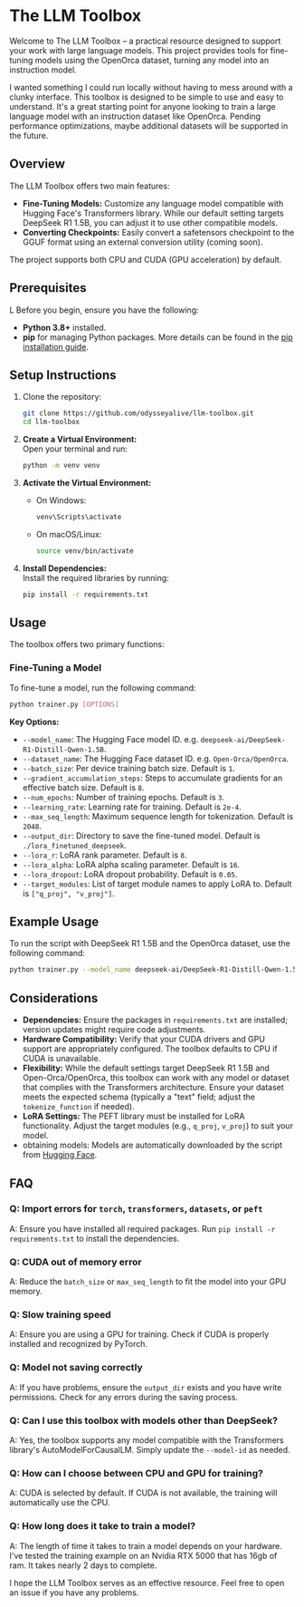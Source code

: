 # The LLM Toolbox

Welcome to The LLM Toolbox – a practical resource designed to support your work with large language models. This project provides tools for fine-tuning models using the OpenOrca dataset, turning any model into an instruction model.

I wanted something I could run locally without having to mess around with a clunky interface. This toolbox is designed to be simple to use and easy to understand. It's a great starting point for anyone looking to train a large language model with an instruction dataset like OpenOrca. Pending performance optimizations, maybe additional datasets will be supported in the future.

## Overview

The LLM Toolbox offers two main features:

- **Fine-Tuning Models:** Customize any language model compatible with Hugging Face's Transformers library. While our default setting targets DeepSeek R1 1.5B, you can adjust it to use other compatible models.
- **Converting Checkpoints:** Easily convert a safetensors checkpoint to the GGUF format using an external conversion utility (coming soon).

The project supports both CPU and CUDA (GPU acceleration) by default.

## Prerequisites

L
Before you begin, ensure you have the following:

- **Python 3.8+** installed.
- **pip** for managing Python packages. More details can be found in the [pip installation guide](https://pip.pypa.io/en/stable/installation/).

## Setup Instructions

1. Clone the repository:

   ```sh
   git clone https://github.com/odysseyalive/llm-toolbox.git
   cd llm-toolbox

   ```

2. **Create a Virtual Environment:**  
   Open your terminal and run:

   ```sh
   python -m venv venv
   ```

3. **Activate the Virtual Environment:**

   - On Windows:

     ```sh
     venv\Scripts\activate
     ```

   - On macOS/Linux:

     ```sh
     source venv/bin/activate
     ```

4. **Install Dependencies:**  
   Install the required libraries by running:

   ```sh
   pip install -r requirements.txt
   ```

## Usage

The toolbox offers two primary functions:

### Fine-Tuning a Model

To fine-tune a model, run the following command:

```sh
python trainer.py [OPTIONS]
```

**Key Options:**

- `--model_name`: The Hugging Face model ID. e.g. `deepseek-ai/DeepSeek-R1-Distill-Qwen-1.5B`.
- `--dataset_name`: The Hugging Face dataset ID. e.g. `Open-Orca/OpenOrca`.
- `--batch_size`: Per device training batch size. Default is `1`.
- `--gradient_accumulation_steps`: Steps to accumulate gradients for an effective batch size. Default is `8`.
- `--num_epochs`: Number of training epochs. Default is `3`.
- `--learning_rate`: Learning rate for training. Default is `2e-4`.
- `--max_seq_length`: Maximum sequence length for tokenization. Default is `2048`.
- `--output_dir`: Directory to save the fine-tuned model. Default is `./lora_finetuned_deepseek`.
- `--lora_r`: LoRA rank parameter. Default is `8`.
- `--lora_alpha`: LoRA alpha scaling parameter. Default is `16`.
- `--lora_dropout`: LoRA dropout probability. Default is `0.05`.
- `--target_modules`: List of target module names to apply LoRA to. Default is `["q_proj", "v_proj"]`.

## Example Usage

To run the script with DeepSeek R1 1.5B and the OpenOrca dataset, use the following command:

```sh
python trainer.py --model_name deepseek-ai/DeepSeek-R1-Distill-Qwen-1.5B --dataset_name Open-Orca/OpenOrca
```

## Considerations

- **Dependencies:** Ensure the packages in `requirements.txt` are installed; version updates might require code adjustments.
- **Hardware Compatibility:** Verify that your CUDA drivers and GPU support are appropriately configured. The toolbox defaults to CPU if CUDA is unavailable.
- **Flexibility:** While the default settings target DeepSeek R1 1.5B and Open-Orca/OpenOrca, this toolbox can work with any model or dataset that complies with the Transformers architecture. Ensure your dataset meets the expected schema (typically a "text" field; adjust the `tokenize_function` if needed).
- **LoRA Settings:** The PEFT library must be installed for LoRA functionality. Adjust the target modules (e.g., `q_proj`, `v_proj`) to suit your model.
- obtaining models: Models are automatically downloaded by the script from [Hugging Face](https://huggingface.co/).

## FAQ

### Q: Import errors for `torch`, `transformers`, `datasets`, or `peft`

A: Ensure you have installed all required packages. Run `pip install -r requirements.txt` to install the dependencies.

### Q: CUDA out of memory error

A: Reduce the `batch_size` or `max_seq_length` to fit the model into your GPU memory.

### Q: Slow training speed

A: Ensure you are using a GPU for training. Check if CUDA is properly installed and recognized by PyTorch.

### Q: Model not saving correctly

A: If you have problems, ensure the `output_dir` exists and you have write permissions. Check for any errors during the saving process.

### Q: Can I use this toolbox with models other than DeepSeek?

A: Yes, the toolbox supports any model compatible with the Transformers library's AutoModelForCausalLM. Simply update the `--model-id` as needed.

### Q: How can I choose between CPU and GPU for training?

A: CUDA is selected by default. If CUDA is not available, the training will automatically use the CPU.

### Q: How long does it take to train a model?

A: The length of time it takes to train a model depends on your hardware. I've tested the training example on an Nvidia RTX 5000 that has 16gb of ram. It takes nearly 2 days to complete.

I hope the LLM Toolbox serves as an effective resource. Feel free to open an issue if you have any problems.
